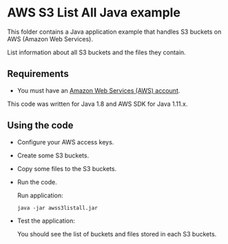 # AWS S3 List All Java example

This folder contains a Java application example that handles S3 buckets on AWS (Amazon Web Services).

List information about all S3 buckets and the files they contain.




## Requirements

* You must have an [Amazon Web Services (AWS) account](http://aws.amazon.com/).

This code was written for Java 1.8 and AWS SDK for Java 1.11.x.




## Using the code

* Configure your AWS access keys.

* Create some S3 buckets.

* Copy some files to the S3 buckets.

* Run the code.

  Run application:

  ```
  java -jar awss3listall.jar
  ```

* Test the application:

  You should see the list of buckets and files stored in each S3 buckets.
